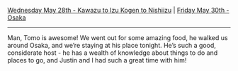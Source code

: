 [Wednesday May 28th - Kawazu to Izu Kogen to Nishiizu](Wednesday%20May%2028th%20-%20Kawazu%20to%20Izu%20Kogen%20to%20Nishiizu.md) | [Friday May 30th - Osaka](Friday%20May%2030th%20-%20Osaka.md)

---

Man, Tomo is awesome! We went out for some amazing food, he walked us around Osaka, and we’re staying at his place tonight. He’s such a good, considerate host - he has a wealth of knowledge about things to do and places to go, and Justin and I had such a great time with him! 